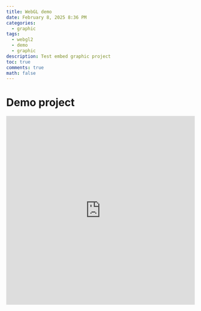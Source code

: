 ```yaml
---
title: WebGL demo
date: February 8, 2025 8:36 PM
categories:
  - graphic
tags:
  - webgl2
  - demo
  - graphic
description: Test embed graphic project
toc: true
comments: true
math: false
---
```

# Demo project
<div style="left: 0; width: 100%; position:relative; aspect-ratio: 1/1;"><iframe src="https://stackblitz.com/edit/vitejs-vite-tcnhzv5f?embed=1&file=index.html&hideExplorer=1&view=preview" style="top: 0; left: 0; width: 100%; height: 100%; position: absolute; border: 0;" allowfullscreen></iframe></div>
